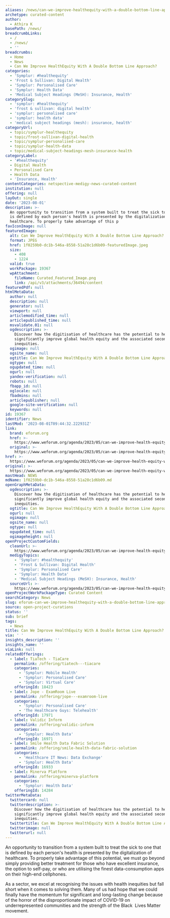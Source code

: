 ```yaml
---
aliases: /news/can-we-improve-healthequity-with-a-double-bottom-line-approach
archetype: curated-content
author:
  - Athira K
basePath: /news/
breadcrumbLinks:
  - /
  - /news/
  - ''
breadcrumbs:
  - Home
  - News
  - Can We Improve HealthEquity With A Double Bottom Line Approach?
categories:
  - 'Symplur: #healthequity'
  - 'Frost & Sullivan: Digital Health'
  - 'Symplur: Personalised Care'
  - 'Symplur: Health Data'
  - 'Medical Subject Headings (MeSH): Insurance, Health'
categorySlug:
  - 'symplur: #healthequity'
  - 'frost & sullivan: digital health'
  - 'symplur: personalised care'
  - 'symplur: health data'
  - 'medical subject headings (mesh): insurance, health'
categoryUrl:
  - topic/symplur-healthequity
  - topic/frost-sullivan-digital-health
  - topic/symplur-personalised-care
  - topic/symplur-health-data
  - topic/medical-subject-headings-mesh-insurance-health
categoryLabel:
  - '#healthequity'
  - Digital Health
  - Personalised Care
  - Health Data
  - 'Insurance, Health'
contentCategories: netspective-medigy-news-curated-content
institution: null
offering: null
layOut: single
date: '2023-08-01'
description: >-
  An opportunity to transition from a system built to treat the sick to one that
  is defined by each person's health is presented by the digitalization of
  healthcare. To properly take advantage of this p
favIconImage: null
featuredImage:
  alt: Can We Improve HealthEquity With A Double Bottom Line Approach?
  format: JPEG
  href: 1f0259b0-dc1b-546a-8558-51a28c1d6b09-featuredImage.jpeg
  size:
    - 408
    - 1224
  valid: true
  workPackage: 19367
  wpAttachment:
    fileName: Curated_Featured_Image.png
    link: /api/v3/attachments/36494/content
featuredPdf: null
htmlMetaData:
  author: null
  description: null
  generator: null
  viewport: null
  articlemodified_time: null
  articlepublished_time: null
  msvalidate.01: null
  ogdescription: >-
    Discover how the digitisation of healthcare has the potential to help
    significantly improve global health equity and the associated secondary
    inequities.
  ogimage: null
  ogsite_name: null
  ogtitle: Can We Improve HealthEquity With A Double Bottom Line Approach?
  ogtype: null
  ogupdated_time: null
  ogurl: null
  yandex-verification: null
  robots: null
  fbapp_id: null
  oglocale: null
  fbadmins: null
  articlepublisher: null
  google-site-verification: null
  keywords: null
id: 19367
identifier: News
lastMod: '2023-08-01T09:44:32.222931Z'
link:
  brand: eforum.org
  href: >-
    https://www.weforum.org/agenda/2023/05/can-we-improve-health-equity-with-a-double-bottom-line-approach/
  original: >-
    https://www.weforum.org/agenda/2023/05/can-we-improve-health-equity-with-a-double-bottom-line-approach/
href: >-
  https://www.weforum.org/agenda/2023/05/can-we-improve-health-equity-with-a-double-bottom-line-approach/
original: >-
  https://www.weforum.org/agenda/2023/05/can-we-improve-health-equity-with-a-double-bottom-line-approach/
mastHead: NEWS
mdName: 1f0259b0-dc1b-546a-8558-51a28c1d6b09.md
openGraphMetaData:
  ogdescription: >-
    Discover how the digitisation of healthcare has the potential to help
    significantly improve global health equity and the associated secondary
    inequities.
  ogtitle: Can We Improve HealthEquity With A Double Bottom Line Approach?
  ogurl: null
  ogimage: null
  ogsite_name: null
  ogtype: null
  ogupdated_time: null
  ogimageheight: null
openProjectCustomFields:
  cleanUrl: >-
    https://www.weforum.org/agenda/2023/05/can-we-improve-health-equity-with-a-double-bottom-line-approach/
  medigyTopics:
    - 'Symplur: #healthequity'
    - 'Frost & Sullivan: Digital Health'
    - 'Symplur: Personalised Care'
    - 'Symplur: Health Data'
    - 'Medical Subject Headings (MeSH): Insurance, Health'
  sourceUrl: >-
    https://www.weforum.org/agenda/2023/05/can-we-improve-health-equity-with-a-double-bottom-line-approach/
openProjectWorkPackageType: Curated Content
searchCategory: News
slug: eforum-can-we-improve-healthequity-with-a-double-bottom-line-approach
source: open-project-curations
status: ''
sub: brief
tags:
  - News
title: Can We Improve HealthEquity With A Double Bottom Line Approach?
via: ' '
insights_description: ''
insights_name: ''
viaLink: null
relatedOfferings:
  - label: TiaTech - TiaCare
    permalink: /offering/tiatech---tiacare
    categories:
      - 'Symplur: Mobile Health'
      - 'Symplur: Personalised Care'
      - 'Symplur: Virtual Care'
    offeringId: 18423
  - label: Jope - ExamRoom Live
    permalink: /offering/jope---examroom-live
    categories:
      - 'Symplur: Personalised Care'
      - 'The Healthcare Guys: Telehealth'
    offeringId: 17971
  - label: Validic Inform
    permalink: /offering/validic-inform
    categories:
      - 'Symplur: Health Data'
    offeringId: 16971
  - label: Smile Health Data Fabric Solution
    permalink: /offering/smile-health-data-fabric-solution
    categories:
      - 'Healthcare IT News: Data Exchange'
      - 'Symplur: Health Data'
    offeringId: 16933
  - label: Minerva Platform
    permalink: /offering/minerva-platform
    categories:
      - 'Symplur: Health Data'
    offeringId: 14284
twitterMetaData:
  twittercard: null
  twitterdescription: >-
    Discover how the digitisation of healthcare has the potential to help
    significantly improve global health equity and the associated secondary
    inequities.
  twittertitle: Can We Improve HealthEquity With A Double Bottom Line Approach?
  twitterimage: null
  twitterurl: null
---
```

<p>An opportunity to transition from a system built to treat the sick to one that is defined by each person's health is presented by the digitalization of healthcare. To properly take advantage of this potential, we must go beyond simply providing better treatment for those who have excellent insurance, the option to self-pay, or who are utilising the finest data-consumption apps on their high-end cellphones.</p><p>As a sector, we excel at recognising the issues with health inequities but fall short when it comes to solving them. Many of us had hope that we could finally have the momentum for significant and long-lasting change because of the horror of the disproportionate impact of COVID-19 on underrepresented communities and the strength of the Black &nbsp;Lives Matter movement.</p>